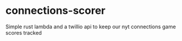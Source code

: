 # connections-scorer
Simple rust lambda and a twillio api to keep our nyt connections game scores tracked 
